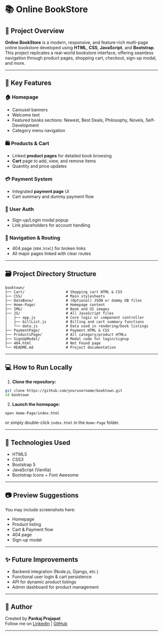# 📚 Online BookStore

## 🧾 Project Overview

**Online BookStore** is a modern, responsive, and feature-rich multi-page online bookstore developed using **HTML**, **CSS**, **JavaScript**, and **Bootstrap**. This project replicates a real-world bookstore interface, offering seamless navigation through product pages, shopping cart, checkout, sign-up modal, and more.

---

## 🚀 Key Features

### 🏠 Homepage
- Carousel banners
- Welcome text
- Featured books sections: Newest, Best Deals, Philosophy, Novels, Self-Development
- Category menu navigation

### 🛍️ Products & Cart
- Linked **product pages** for detailed book browsing
- **Cart** page to add, view, and remove items
- Quantity and price updates

### 💳 Payment System
- Integrated **payment page** UI
- Cart summary and dummy payment flow

### 👤 User Auth
- Sign-up/Login modal popup
- Link placeholders for account handling

### 🧭 Navigation & Routing
- 404 page (`404.html`) for broken links
- All major pages linked with clear routes

---

## 🗃️ Project Directory Structure

```
booktown/
├── Cart/                   # Shopping cart HTML & CSS
├── CSS/                    # Main stylesheets
├── DataBase/               # (Optional) JSON or dummy DB files
├── Home-Page/              # Homepage content
├── IMG/                    # Book and UI images
├── JS/                     # All JavaScript files
│   ├── app.js              # Core logic or component controller
│   ├── billList.js         # Billing and cart summary functions
│   └── data.js             # Data used in rendering/book listings
├── PaymentPage/            # Payment HTML & CSS
├── ProductsPage/           # All category/product HTMLs
├── SignUpModal/            # Modal code for login/signup
├── 404.html                # Not Found page
└── README.md               # Project documentation
```

---

## 💻 How to Run Locally

1. **Clone the repository:**
```bash
git clone https://github.com/yourusername/booktown.git
cd booktown
```

2. **Launch the homepage:**
```bash
open Home-Page/index.html
```
or simply double-click `index.html` in the `Home-Page` folder.

---

## 🧰 Technologies Used

- HTML5
- CSS3
- Bootstrap 5
- JavaScript (Vanilla)
- Bootstrap Icons + Font Awesome

---

## 📷 Preview Suggestions

You may include screenshots here:
- Homepage
- Product listing
- Cart & Payment flow
- 404 page
- Sign-up modal

---

## ✨ Future Improvements

- Backend integration (Node.js, Django, etc.)
- Functional user login & cart persistence
- API for dynamic product listings
- Admin dashboard for product management

---

## 🙌 Author

Created by **Pankaj Prajapat**  
Follow me on [LinkedIn](www.linkedin.com/in/pankajprajapat367) | [GitHub]([https://github.com](https://github.com/Pankaj-Prajapat367))

---
